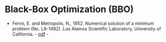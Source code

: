 # Black-Box Optimization (BBO)

* Fermi, E. and Metropolis, N., 1952. Numerical solution of a minimum problem (No. LA-1492). Los Alamos Scientific Laboratory, University of California. - [pdf](https://www.osti.gov/servlets/purl/4377177) -
